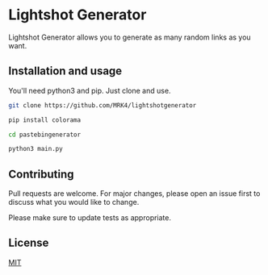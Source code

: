 # Lightshot Generator

Lightshot Generator allows you to generate as many random links as you want.

## Installation and usage

You'll need python3 and pip.
Just clone and use.

```bash
git clone https://github.com/MRK4/lightshotgenerator

pip install colorama

cd pastebingenerator

python3 main.py
```

## Contributing
Pull requests are welcome. For major changes, please open an issue first to discuss what you would like to change.

Please make sure to update tests as appropriate.

## License
[MIT](https://choosealicense.com/licenses/mit/)
